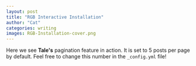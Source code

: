 ```yaml
---
layout: post
title: "RGB Interactive Installation"
author: "Cat"
categories: writing
images: RGB-Installation-cover.png
---
```


Here we see **Tale's** pagination feature in action. It is set to 5 posts per page by default. Feel free to change this number in the `_config.yml` file!
